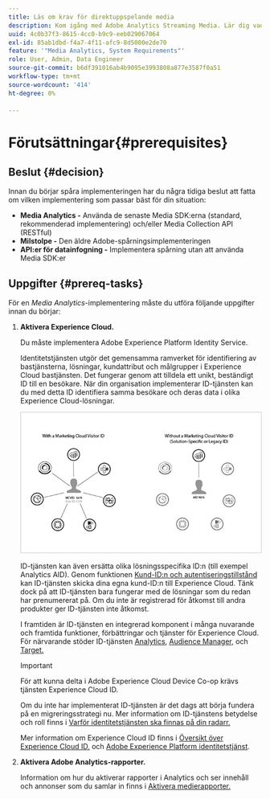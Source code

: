 ```yaml
---
title: Läs om krav för direktuppspelande media
description: Kom igång med Adobe Analytics Streaming Media. Lär dig vad du behöver för att implementera Adobe Analytics för direktuppspelningsmedia.
uuid: 4c0b37f3-8615-4cc0-b9c9-eeb029067064
exl-id: 85ab1dbd-f4a7-4f11-afc9-8d5000e2de70
feature: '"Media Analytics, System Requirements"'
role: User, Admin, Data Engineer
source-git-commit: b6df391016ab4b9095e3993808a877e3587f0a51
workflow-type: tm+mt
source-wordcount: '414'
ht-degree: 0%

---
```


# Förutsättningar{#prerequisites}

## Beslut {#decision}

Innan du börjar spåra implementeringen har du några tidiga beslut att fatta om vilken implementering som passar bäst för din situation:

* **Media Analytics -** Använda de senaste Media SDK:erna (standard, rekommenderad implementering) och/eller Media Collection API (RESTful)
* **Milstolpe -** Den äldre Adobe-spårningsimplementeringen
* **API:er för datainfogning -** Implementera spårning utan att använda Media SDK:er

## Uppgifter {#prereq-tasks}

För en *Media Analytics*-implementering måste du utföra följande uppgifter innan du börjar:

1. **Aktivera Experience Cloud.**

   Du måste implementera Adobe Experience Platform Identity Service.

   Identitetstjänsten utgör det gemensamma ramverket för identifiering av bastjänsterna, lösningar, kundattribut och målgrupper i Experience Cloud bastjänsten. Det fungerar genom att tilldela ett unikt, beständigt ID till en besökare. När din organisation implementerar ID-tjänsten kan du med detta ID identifiera samma besökare och deras data i olika Experience Cloud-lösningar.

   ![](assets/mc_id_service_graphic.png)

   ID-tjänsten kan även ersätta olika lösningsspecifika ID:n (till exempel Analytics AID). Genom funktionen [Kund-ID:n och autentiseringstillstånd](https://experienceleague.adobe.com/docs/id-service/using/reference/authenticated-state.html) kan ID-tjänsten skicka dina egna kund-ID:n till Experience Cloud. Tänk dock på att ID-tjänsten bara fungerar med de lösningar som du redan har prenumererat på. Om du inte är registrerad för åtkomst till andra produkter ger ID-tjänsten inte åtkomst.

   I framtiden är ID-tjänsten en integrerad komponent i många nuvarande och framtida funktioner, förbättringar och tjänster för Experience Cloud. För närvarande stöder ID-tjänsten [Analytics,](https://www.adobe.com/marketing-cloud/web-analytics.html) [Audience Manager,](https://www.adobe.com/marketing-cloud/data-management-platform.html) och [Target.](https://www.adobe.com/marketing-cloud/testing-targeting.html)

   >[!IMPORTANT]
   >
   >För att kunna delta i Adobe Experience Cloud Device Co-op krävs tjänsten Experience Cloud ID.

   Om du inte har implementerat ID-tjänsten är det dags att börja fundera på en migreringsstrategi nu. Mer information om ID-tjänstens betydelse och roll finns i [Varför identitetstjänsten ska finnas på din radarr.](https://theblog.adobe.com/why-new-adobe-marketing-cloud-id-service-should-be-on-your-radar/)

   Mer information om Experience Cloud ID finns i [Översikt över Experience Cloud ID,](https://experienceleague.adobe.com/docs/id-service/using/intro/overview.html) och [Adobe Experience Platform identitetstjänst](https://experienceleague.adobe.com/docs/id-service/using/home.html).

1. **Aktivera Adobe Analytics-rapporter.**

   Information om hur du aktiverar rapporter i Analytics och ser innehåll och annonser som du samlar in finns i [Aktivera medierapporter.](/help/media-reports/media-reports-enable.md)
